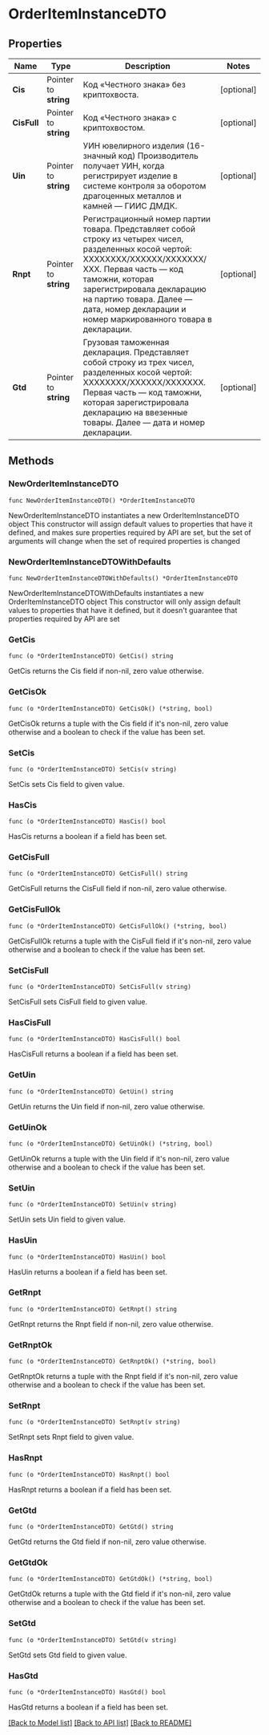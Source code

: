 # OrderItemInstanceDTO

## Properties

Name | Type | Description | Notes
------------ | ------------- | ------------- | -------------
**Cis** | Pointer to **string** | Код «Честного знака» без криптохвоста. | [optional] 
**CisFull** | Pointer to **string** | Код «Честного знака» с криптохвостом. | [optional] 
**Uin** | Pointer to **string** | УИН ювелирного изделия (16-значный код) Производитель получает УИН, когда регистрирует изделие в системе контроля за оборотом драгоценных металлов и камней — ГИИС ДМДК.  | [optional] 
**Rnpt** | Pointer to **string** | Регистрационный номер партии товара.  Представляет собой строку из четырех чисел, разделенных косой чертой: ХХХХХХХХ/ХХХХХХ/ХХХХХХХ/ХХХ.  Первая часть — код таможни, которая зарегистрировала декларацию на партию товара. Далее — дата, номер декларации и номер маркированного товара в декларации.  | [optional] 
**Gtd** | Pointer to **string** | Грузовая таможенная декларация.  Представляет собой строку из трех чисел, разделенных косой чертой: ХХХХХХХХ/ХХХХХХ/ХХХХХХХ.  Первая часть — код таможни, которая зарегистрировала декларацию на ввезенные товары. Далее — дата и номер декларации.  | [optional] 

## Methods

### NewOrderItemInstanceDTO

`func NewOrderItemInstanceDTO() *OrderItemInstanceDTO`

NewOrderItemInstanceDTO instantiates a new OrderItemInstanceDTO object
This constructor will assign default values to properties that have it defined,
and makes sure properties required by API are set, but the set of arguments
will change when the set of required properties is changed

### NewOrderItemInstanceDTOWithDefaults

`func NewOrderItemInstanceDTOWithDefaults() *OrderItemInstanceDTO`

NewOrderItemInstanceDTOWithDefaults instantiates a new OrderItemInstanceDTO object
This constructor will only assign default values to properties that have it defined,
but it doesn't guarantee that properties required by API are set

### GetCis

`func (o *OrderItemInstanceDTO) GetCis() string`

GetCis returns the Cis field if non-nil, zero value otherwise.

### GetCisOk

`func (o *OrderItemInstanceDTO) GetCisOk() (*string, bool)`

GetCisOk returns a tuple with the Cis field if it's non-nil, zero value otherwise
and a boolean to check if the value has been set.

### SetCis

`func (o *OrderItemInstanceDTO) SetCis(v string)`

SetCis sets Cis field to given value.

### HasCis

`func (o *OrderItemInstanceDTO) HasCis() bool`

HasCis returns a boolean if a field has been set.

### GetCisFull

`func (o *OrderItemInstanceDTO) GetCisFull() string`

GetCisFull returns the CisFull field if non-nil, zero value otherwise.

### GetCisFullOk

`func (o *OrderItemInstanceDTO) GetCisFullOk() (*string, bool)`

GetCisFullOk returns a tuple with the CisFull field if it's non-nil, zero value otherwise
and a boolean to check if the value has been set.

### SetCisFull

`func (o *OrderItemInstanceDTO) SetCisFull(v string)`

SetCisFull sets CisFull field to given value.

### HasCisFull

`func (o *OrderItemInstanceDTO) HasCisFull() bool`

HasCisFull returns a boolean if a field has been set.

### GetUin

`func (o *OrderItemInstanceDTO) GetUin() string`

GetUin returns the Uin field if non-nil, zero value otherwise.

### GetUinOk

`func (o *OrderItemInstanceDTO) GetUinOk() (*string, bool)`

GetUinOk returns a tuple with the Uin field if it's non-nil, zero value otherwise
and a boolean to check if the value has been set.

### SetUin

`func (o *OrderItemInstanceDTO) SetUin(v string)`

SetUin sets Uin field to given value.

### HasUin

`func (o *OrderItemInstanceDTO) HasUin() bool`

HasUin returns a boolean if a field has been set.

### GetRnpt

`func (o *OrderItemInstanceDTO) GetRnpt() string`

GetRnpt returns the Rnpt field if non-nil, zero value otherwise.

### GetRnptOk

`func (o *OrderItemInstanceDTO) GetRnptOk() (*string, bool)`

GetRnptOk returns a tuple with the Rnpt field if it's non-nil, zero value otherwise
and a boolean to check if the value has been set.

### SetRnpt

`func (o *OrderItemInstanceDTO) SetRnpt(v string)`

SetRnpt sets Rnpt field to given value.

### HasRnpt

`func (o *OrderItemInstanceDTO) HasRnpt() bool`

HasRnpt returns a boolean if a field has been set.

### GetGtd

`func (o *OrderItemInstanceDTO) GetGtd() string`

GetGtd returns the Gtd field if non-nil, zero value otherwise.

### GetGtdOk

`func (o *OrderItemInstanceDTO) GetGtdOk() (*string, bool)`

GetGtdOk returns a tuple with the Gtd field if it's non-nil, zero value otherwise
and a boolean to check if the value has been set.

### SetGtd

`func (o *OrderItemInstanceDTO) SetGtd(v string)`

SetGtd sets Gtd field to given value.

### HasGtd

`func (o *OrderItemInstanceDTO) HasGtd() bool`

HasGtd returns a boolean if a field has been set.


[[Back to Model list]](../README.md#documentation-for-models) [[Back to API list]](../README.md#documentation-for-api-endpoints) [[Back to README]](../README.md)


